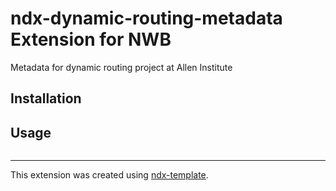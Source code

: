 # ndx-dynamic-routing-metadata Extension for NWB

Metadata for dynamic routing project at Allen Institute

## Installation


## Usage

```python

```

---
This extension was created using [ndx-template](https://github.com/nwb-extensions/ndx-template).
